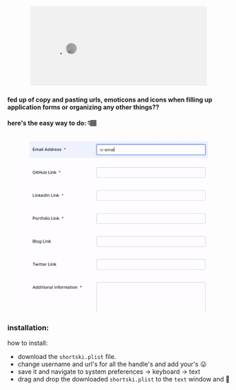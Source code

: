 <div align="center">

<img alt="shortski" style="object-fit: cover; width:400px; height:180px;" src="assets/shortski_logo.gif"> </img>

</div>

#### fed up of copy and pasting urls, emoticons and icons when filling up application forms or organizing any other things??

#### here's the easy way to do: 👇🏽 

<div align="center">

<img alt="shortski_demo" style="width: 450px; height: 400px" src="assets/shortski_demo.gif"> </img>

</div>

### installation:

how to install:

- download the `shortski.plist` file.
- change username and url's for all the handle's and add your's 😛
- save it and navigate to system preferences → keyboard → text
- drag and drop the downloaded `shortski.plist` to the `text` window and 🎉
